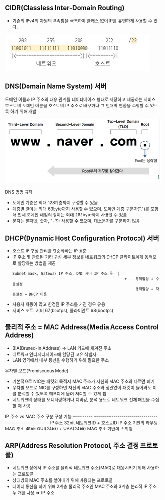 
## CIDR(Classless Inter-Domain Routing)
 - 기존의 IPv4의 자원의 부족함을 극복하며 클래스 없이 IP를 유연하게 사용할 수 있다. 
      
![img](https://github.com/mandoo-it/cloud_egineering_edu/blob/main/%EB%84%A4%ED%8A%B8%EC%9B%8C%ED%81%AC/img/cidr.JPG)

## DNS(Domain Name System) 서버
도메인 이름과 IP 주소의 대응 관계를 데이터베이스 형태로 저장하고 제공하는 서비스 
호스트의 도메인 이름을 호스트의 IP 주소로 바꾸거나 그 반대의 변환을 수행할 수 있도록 하기 위해 개발

![img](https://github.com/mandoo-it/cloud_egineering_edu/blob/main/%EB%84%A4%ED%8A%B8%EC%9B%8C%ED%81%AC/img/dns.JPG)

DNS 명명 규칙
- 도메인 계층은 최대 128계층까지 구성할 수 있음
- 계층별 길이는 최대 63byte까지 사용할 수 있으며, 도메인 계층 구분자(".")를 포함해 전체 도메인 네임의 길이는 최대 255byte까지 사용할 수 있음
- 문자는 알파벳, 숫자, "-"만 사용할 수 있으며, 대소문자를 구분하지 않음

## DHCP(Dynamic Host Configuration Protocol) 서버
  - 호스트 IP 구성 관리를 단순화하는 IP 표준
   - IP 주소 및 관련된 기타 구성 세부 정보를 네트워크의 DHCP 클라이트에게 동적으로 할당하는 방법을 제공
       ~~~~~~~~~~~~~~~~~~~~                               ~~~~~~~~~~~~~ 
       Subnet mask, Gateway IP 주소, DNS 서버 IP 주소 등  |
                                                          +--- 정적할당 ⇒ 수동설정
                                                               동적할당 ⇒ 자동설정 = DHCP 이용 
   - 사용자 이동이 많고 한정된 IP 주소를 가진 경우 유용 
   - 서비스 포트: 서버 67(bootps), 클라이언트 68(bootpc)

## 물리적 주소 = MAC Address(Media Access Control Address)
- BIA(Bruned-In Address) ⇒ LAN 카드에 새겨진 주소
- 네트워크 인터페터페이스에 할당된 고유 식별자
- LAN 영역에서 내부 통신을 수행하기 위해 필요한 주소 

무차별 모드(Promiscuous Mode)
- 기본적으로 NIC는 패킷의 목적지 MAC 주소가 자신의 MAC 주소와 다르면 폐기
- 무차별 모드로 NIC를 구성하면 자신의 MAC 주소와 상관없이 패킷이 들어와도 이를 분석할 수 있도록 메모리에 올려 처리할 수 있게 함
- 네트워크의 상태를 모니터링하거나 디버깅, 분석 용도로 네트워크 전체 패킷을 수집할 때 사용

IP 주소 vs MAC 주소
	구분		구성					기능
	–---------	–-------------------------------	–---------------------
	IP 주소		32bit	네트워크ID + 호스트ID		IP 주소 기반의 라우팅
	MAC 주소	48bit	OUI(24bit) + UAA(24bit)	MAC 주소 기반의 스위칭


## ARP(Address Resolution Protocol, 주소 결정 프로토콜)
- 네트워크 상에서 IP 주소를 물리적 네트워크 주소(MAC)로 대응시키기 위해 사용하는 프로토콜
- 상대방의 MAC 주소를 알아내기 위해 사용되는 프로토콜
- 데이터 통신을 하기 위해 2계층 물리적 주소인 MAC 주소와 3계층 논리적 IP 주소 두 개를 사용
  ⇒ IP 주소


